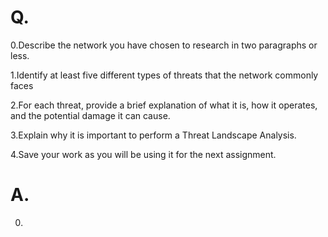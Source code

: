 # Q.
0.Describe the network you have chosen to research in two paragraphs or less.

1.Identify at least five different types of threats that the network commonly faces

2.For each threat, provide a brief explanation of what it is, how it operates, and the potential damage it can cause.

3.Explain why it is important to perform a Threat Landscape Analysis.

4.Save your work as you will be using it for the next assignment.

# A.
0.

